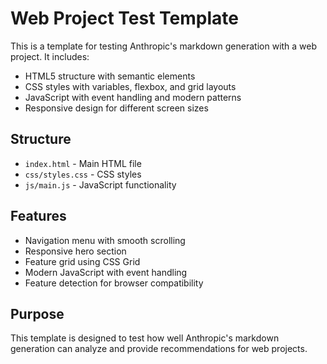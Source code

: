 # Web Project Test Template

This is a template for testing Anthropic's markdown generation with a web project. It includes:

- HTML5 structure with semantic elements
- CSS styles with variables, flexbox, and grid layouts
- JavaScript with event handling and modern patterns
- Responsive design for different screen sizes

## Structure

- `index.html` - Main HTML file
- `css/styles.css` - CSS styles
- `js/main.js` - JavaScript functionality

## Features

- Navigation menu with smooth scrolling
- Responsive hero section
- Feature grid using CSS Grid
- Modern JavaScript with event handling
- Feature detection for browser compatibility

## Purpose

This template is designed to test how well Anthropic's markdown generation can analyze and provide recommendations for web projects.
